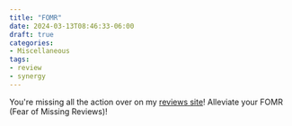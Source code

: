 ```yaml
---
title: "FOMR"
date: 2024-03-13T08:46:33-06:00
draft: true
categories:
- Miscellaneous
tags:
- review
- synergy
---
```

You're missing all the action over on my [reviews site](https://reviews.rosenberg-watt.com/)! Alleviate your FOMR (Fear of Missing Reviews)!